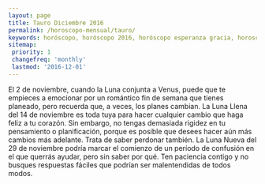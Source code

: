 ```yaml
---
layout: page
title: Tauro Diciembre 2016 
permalink: /horoscopo-mensual/tauro/
keywords: horóscopo, horóscopo 2016, horóscopo esperanza gracia, horoscop, horóscopos gratis, horoscopo tauro, horoscopo tauro 2016, Tarot, Astrologia, Zodíaco, tauro, horoscopo gratis, horoscopo del mes 
sitemap:
 priority: 1
 changefreq: 'monthly'
 lastmod: '2016-12-01'
---
```


 El 2 de noviembre, cuando la Luna conjunta a Venus, puede que te empieces a emocionar por un romántico fin de semana que tienes planeado, pero recuerda que, a veces, los planes cambian. La Luna Llena del 14 de noviembre es toda tuya para hacer cualquier cambio que haga feliz a tu corazón. Sin embargo, no tengas demasiada rigidez en tu pensamiento o planificación, porque es posible que desees hacer aún más cambios más adelante. Trata de saber perdonar también. La Luna Nueva del 29 de noviembre podría marcar el comienzo de un período de confusión en el que querrás ayudar, pero sin saber por qué. Ten paciencia contigo y no busques respuestas fáciles que podrían ser malentendidas de todos modos.
